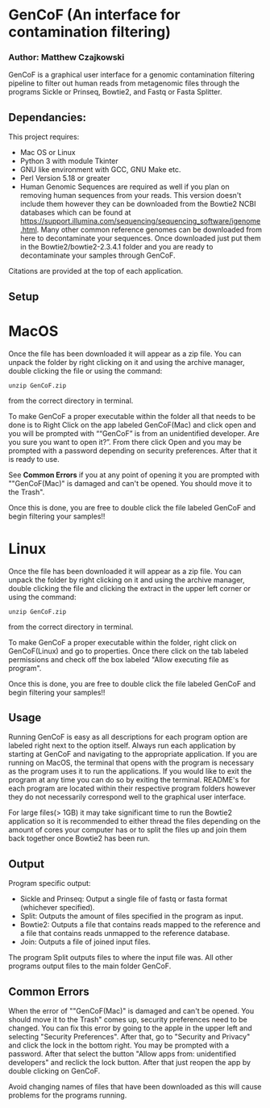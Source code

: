 # GenCoF (An interface for contamination filtering)
### Author: Matthew Czajkowski

GenCoF is a graphical user interface for a genomic contamination filtering pipeline to filter out human reads from metagenomic files through the programs Sickle or Prinseq, Bowtie2, and Fastq or Fasta Splitter.

## Dependancies:
This project requires:
* Mac OS or Linux
* Python 3 with module Tkinter
* GNU like environment with GCC, GNU Make etc.
* Perl Version 5.18 or greater
* Human Genomic Sequences are required as well if you plan on removing human sequences from your reads. This version doesn't include them however they can be downloaded from the Bowtie2 NCBI databases which can be found at https://support.illumina.com/sequencing/sequencing_software/igenome.html. Many other common reference genomes can be downloaded from here to decontaminate your sequences.  Once downloaded just put them in the Bowtie2/bowtie2-2.3.4.1 folder and you are ready to decontaminate your samples through GenCoF.

Citations are provided at the top of each application.

## Setup

# MacOS
Once the file has been downloaded it will appear as a zip file.  You can unpack the folder by right clicking on it and using the archive manager, double clicking the file or using the command:

    unzip GenCoF.zip

from the correct directory in terminal.

To make GenCoF a proper executable within the folder all that needs to be done is to Right Click on the app labeled GenCoF(Mac) and click open and you will be prompted with ““GenCoF” is from an unidentified developer. Are you sure you want to open it?”.
From there click Open and you may be prompted with a password depending on security preferences.  After that it is ready to use.

See **Common Errors** if you at any point of opening it you are prompted with ""GenCoF(Mac)" is damaged and can't be opened. You should move it to the Trash".

Once this is done, you are free to double click the file labeled GenCoF and begin filtering your samples!!

# Linux
Once the file has been downloaded it will appear as a zip file.  You can unpack the folder by right clicking on it and using the archive manager, double clicking the file and clicking the extract in the upper left corner or using the command:

    unzip GenCoF.zip

from the correct directory in terminal.

To make GenCoF a proper executable within the folder, right click on GenCoF(Linux) and go to properties. Once there click on the tab labeled permissions and check off the box labeled "Allow executing file as program".

Once this is done, you are free to double click the file labeled GenCoF and begin filtering your samples!!


## Usage

Running GenCoF is easy as all descriptions for each program option are labeled right next to the option itself. 
Always run each application by starting at GenCoF and navigating to the appropriate application. If you are running on MacOS, the terminal that opens with the program is necessary as the program uses it to run the applications. If you would like to exit the program at any time you can do so by exiting the terminal. README's for each program are located within their respective program folders however they do not necessarily correspond well to the graphical user interface.

For large files(> 1GB) it may take significant time to run the Bowtie2 application so it is recommended to either thread the files depending on the amount of cores your computer has or to split the files up and join them back together once Bowtie2 has been run.

## Output

Program specific output:
* Sickle and Prinseq: Output a single file of fastq or fasta format (whichever specified).
* Split: Outputs the amount of files specified in the program as input.
* Bowtie2: Outputs a file that contains reads mapped to the reference and a file that contains reads unmapped to the reference database.
* Join: Outputs a file of joined input files.

The program Split outputs files to where the input file was. All other programs output files to the main folder GenCoF. 

## Common Errors

When the error of ""GenCoF(Mac)" is damaged and can't be opened. You should move it to the Trash" comes up, security preferences need to be changed. You can fix this error by going to the apple in the upper left and selecting "Security Preferences". After that, go to "Security and Privacy" and click the lock in the bottom right. You may be prompted with a password. After that select the button "Allow apps from: unidentified developers" and reclick the lock button. After that just reopen the app by double clicking on GenCoF.

Avoid changing names of files that have been downloaded as this will cause problems for the programs running.
